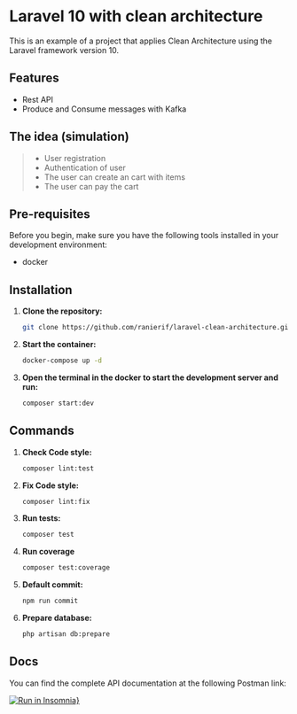 # Laravel 10 with clean architecture

This is an example of a project that applies Clean Architecture using the Laravel framework version 10.

## Features

- Rest API
- Produce and Consume messages with Kafka

## The idea (simulation)

> - User registration
> - Authentication of user
> - The user can create an cart with items
> - The user can pay the cart

## Pre-requisites

Before you begin, make sure you have the following tools installed in your development environment:

- docker


## Installation

1. **Clone the repository:**

   ```bash
   git clone https://github.com/ranierif/laravel-clean-architecture.git


2. **Start the container:**

   ```bash
   docker-compose up -d

3. **Open the terminal in the docker to start the development server and run:**

   ```bash
   composer start:dev

## Commands

1. **Check Code style:**

   ```bash
   composer lint:test

2. **Fix Code style:**

   ```bash
   composer lint:fix

3. **Run tests:**

   ```bash
   composer test

4. **Run coverage**

   ```bash
   composer test:coverage


5. **Default commit:**

   ```bash
   npm run commit

6. **Prepare database:**

   ```bash
   php artisan db:prepare

## Docs

You can find the complete API documentation at the following Postman link:

[![Run in Insomnia}](https://insomnia.rest/images/run.svg)](https://insomnia.rest/run/?label=Laravel%20Clean%20Architecture&uri=https://raw.githubusercontent.com/ranierif/laravel-clean-architecture/main/storage/docs/insomnia-collection.json)
